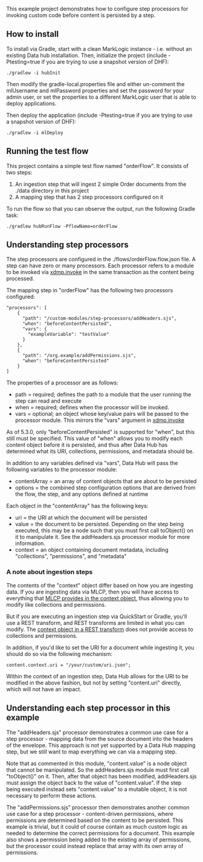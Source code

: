 This example project demonstrates how to configure step processors for invoking custom code before content is 
persisted by a step. 

## How to install

To install via Gradle, start with a clean MarkLogic instance - i.e. without an existing Data hub installation. 
Then, initialize the project (include -Ptesting=true if you are trying to use a snapshot version of DHF):

    ./gradlew -i hubInit
    
Then modify the gradle-local.properties file and either un-comment the mlUsername and mlPassword properties and set the
password for your admin user, or set the properties to a different MarkLogic user that is able to deploy applications. 

Then deploy the application (include -Ptesting=true if you are trying to use a snapshot version of DHF):

    ./gradlew -i mlDeploy

## Running the test flow

This project contains a simple test flow named "orderFlow". It consists of two steps:

1. An ingestion step that will ingest 2 simple Order documents from the ./data directory in this project
1. A mapping step that has 2 step processors configured on it

To run the flow so that you can observe the output, run the following Gradle task:

    ./gradlew hubRunFlow -PflowName=orderFlow

## Understanding step processors

The step processors are configured in the ./flows/orderFlow.flow.json file. A step can have zero or many processors. 
Each processor refers to a module to be invoked via [xdmp.invoke](http://docs.marklogic.com/xdmp.invoke) in the same
transaction as the content being processed. 

The mapping step in "orderFlow" has the following two processors configured:

```
"processors": [
    {
      "path": "/custom-modules/step-processors/addHeaders.sjs",
      "when": "beforeContentPersisted",
      "vars": {
        "exampleVariable": "testValue"
      }
    },
    {
      "path": "/org.example/addPermissions.sjs",
      "when": "beforeContentPersisted"
    }
]
```

The properties of a processor are as follows:

- path = required; defines the path to a module that the user running the step can read and execute
- when = required; defines when the processor will be invoked. 
- vars = optional; an object whose key/value pairs will be passed to the processor module. This mirrors the "vars" 
argument in [xdmp.invoke](http://docs.marklogic.com/xdmp.invoke)

As of 5.3.0, only "beforeContentPersisted" is supported for "when", but this still must be specified. This value of 
"when" allows you to modify each content object before it is persisted, and thus after Data Hub has determined what 
its URI, collections, permissions, and metadata should be.

In addition to any variables defined via "vars", Data Hub will pass the following variables to the processor module:

- contentArray = an array of content objects that are about to be persisted
- options = the combined step configuration options that are derived from the flow, the step, and any options defined at runtime

Each object in the "contentArray" has the following keys:

- uri = the URI at which the document will be persisted
- value = the document to be persisted. Depending on the step being executed, this may be a node such that you must first
call toObject() on it to manipulate it. See the addHeaders.sjs processor module for more information.
- context = an object containing document metadata, including "collections", "permissions", and "metadata"

### A note about ingestion steps

The contents of the "context" object differ based on how you are ingesting data. If you are ingesting data via MLCP, 
then you will have access to everything that [MLCP provides in the context object](https://docs.marklogic.com/guide/mlcp/import#id_59764), 
thus allowing you to modify like collections and permissions.

But if you are executing an ingestion step via QuickStart or Gradle, you'll use a REST transform, and REST transforms
are limited in what you can modify. The [context object in a REST transform](https://docs.marklogic.com/guide/rest-dev/transforms#id_23889) 
does not provide access to collections and permissions.

In addition, if you'd like to set the URI for a document while ingesting it, you should do so via the following mechanism:

    content.context.uri = "/your/custom/uri.json";
    
Within the context of an ingestion step, Data Hub allows for the URI to be modified in the above fashion, but not by 
setting "content.uri" directly, which will not have an impact.

## Understanding each step processor in this example

The "addHeaders.sjs" processor demonstrates a common use case for a step processor - mapping data from the source 
document into the headers of the envelope. This approach is not yet supported by a Data Hub mapping step, but we still 
want to map everything we can via a mapping step. 

Note that as commented in this module, "content.value" is a node object that cannot be manipulated. So the addHeaders.sjs
module must first call "toObject()" on it. Then, after that object has been modified, addHeaders.sjs must assign the 
object back to the value of "content.value". If the step being executed instead sets "content.value" to a mutable 
object, it is not necessary to perform these actions.

The "addPermissions.sjs" processor then demonstrates another common use case for a step processor - content-driven 
permissions, where permissions are determined based on the content to be persisted. This example is trivial, but it 
could of course contain as much custom logic as needed to determine the correct permissions for a document. This 
example also shows a permission being added to the existing array of permissions, but the processor could instead 
replace that array with its own array of permissions.
  
